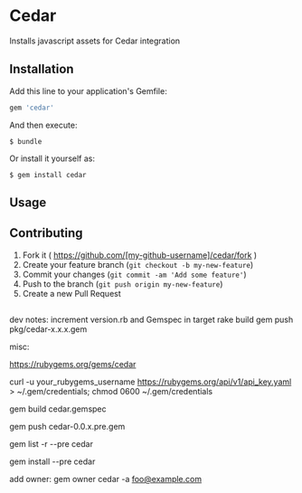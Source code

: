 # Cedar

Installs javascript assets for Cedar integration

## Installation

Add this line to your application's Gemfile:

```ruby
gem 'cedar'
```

And then execute:

    $ bundle

Or install it yourself as:

    $ gem install cedar

## Usage


## Contributing

1. Fork it ( https://github.com/[my-github-username]/cedar/fork )
2. Create your feature branch (`git checkout -b my-new-feature`)
3. Commit your changes (`git commit -am 'Add some feature'`)
4. Push to the branch (`git push origin my-new-feature`)
5. Create a new Pull Request


## 

dev notes:
increment version.rb and Gemspec in target
rake build
gem push pkg/cedar-x.x.x.gem


misc:

https://rubygems.org/gems/cedar

curl -u your_rubygems_username https://rubygems.org/api/v1/api_key.yaml >
~/.gem/credentials; chmod 0600 ~/.gem/credentials

gem build cedar.gemspec

gem push cedar-0.0.x.pre.gem

gem list -r --pre cedar

gem install --pre cedar

add owner:
gem owner cedar -a foo@example.com
